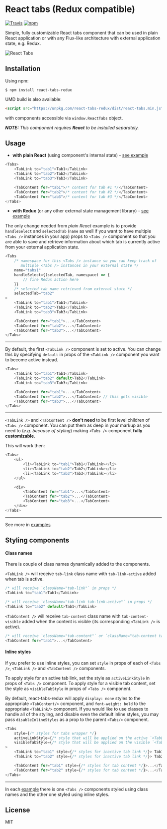 # React tabs (Redux compatible)

[![Travis](https://img.shields.io/travis/patrik-piskay/react-tabs-redux.svg?style=flat-square)](https://travis-ci.org/patrik-piskay/react-tabs-redux) [![npm](https://img.shields.io/npm/v/react-tabs-redux.svg?style=flat-square)](https://www.npmjs.com/package/react-tabs-redux)

Simple, fully customizable React tabs component that can be used in plain React application or with any Flux-like architecture with external application state, e.g. Redux.

![React Tabs](https://res.cloudinary.com/web-development/image/upload/v1452427467/anim_fazjn9.gif)

## Installation

Using npm:

    $ npm install react-tabs-redux

UMD build is also available:
```html
<script src="https://unpkg.com/react-tabs-redux/dist/react-tabs.min.js"></script>
```
with components accessible via `window.ReactTabs` object.

***NOTE:*** *This component requires* ***React*** *to be installed separately.*

## Usage

- **with plain React** (using component's internal state) - [see example](https://github.com/patrik-piskay/react-tabs-redux/tree/master/examples/plain-react)

```javascript
<Tabs>
    <TabLink to="tab1">Tab1</TabLink>
    <TabLink to="tab2">Tab2</TabLink>
    <TabLink to="tab3">Tab3</TabLink>

    <TabContent for="tab1">/* content for tab #1 */</TabContent>
    <TabContent for="tab2">/* content for tab #2 */</TabContent>
    <TabContent for="tab3">/* content for tab #3 */</TabContent>
</Tabs>
```

- **with Redux** (or any other external state management library) - [see example](https://github.com/patrik-piskay/react-tabs-redux/tree/master/examples/redux)

The only change needed from *plain React* example is to provide `handleSelect` and `selectedTab` (`name` as well if you want to have multiple `<Tabs />` instances in your app) props to `<Tabs />` component so that you are able to save and retrieve information about which tab is currently active from your external application state.

```javascript
<Tabs
    /* namespace for this <Tabs /> instance so you can keep track of
       multiple <Tabs /> instances in your external state */
    name="tabs1"
    handleSelect={(selectedTab, namespace) => {
        // fire Redux action here
    }}
    /* selected tab name retrieved from external state */
    selectedTab="tab2"
>
    <TabLink to="tab1">Tab1</TabLink>
    <TabLink to="tab2">Tab2</TabLink>
    <TabLink to="tab3">Tab3</TabLink>

    <TabContent for="tab1">...</TabContent>
    <TabContent for="tab2">...</TabContent>
    <TabContent for="tab3">...</TabContent>
</Tabs>
```
-------------

By default, the first `<TabLink />` component is set to active. You can change this by specifying `default` in props of the `<TabLink />` component you want to become active instead.

```javascript
<Tabs>
    <TabLink to="tab1">Tab1</TabLink>
    <TabLink to="tab2" default>Tab2</TabLink>
    <TabLink to="tab3">Tab3</TabLink>

    <TabContent for="tab1">...</TabContent>
    <TabContent for="tab2">...</TabContent> // this gets visible
    <TabContent for="tab3">...</TabContent>
</Tabs>
```
-------------

`<TabLink />` and `<TabContent />` **don't need** to be first level children of `<Tabs />` component. You can put them as deep in your markup as you need to (*e.g. because of styling*) making `<Tabs />` component **fully customizable**.

This will work then:

```javascript
<Tabs>
    <ul>
        <li><TabLink to="tab1">Tab1</TabLink></li>
        <li><TabLink to="tab2">Tab2</TabLink></li>
        <li><TabLink to="tab3">Tab3</TabLink></li>
    </ul>

    <div>
        <TabContent for="tab1">...</TabContent>
        <TabContent for="tab2">...</TabContent>
        <TabContent for="tab3">...</TabContent>
    </div>
</Tabs>
```
-------------
See more in [examples](https://github.com/patrik-piskay/react-tabs-redux/tree/master/examples)

## Styling components

#### Class names

There is couple of class names dynamically added to the components.

`<TabLink />` will receive `tab-link` class name with `tab-link-active` added when tab is active.

```javascript
/* will receive `className="tab-link"` in props */
<TabLink to="tab1">Tab1</TabLink>

/* will receive `className="tab-link tab-link-active"` in props */
<TabLink to="tab2" default>Tab1</TabLink>
```

`<TabContent />` will receive `tab-content` class name with `tab-content-visible` added when the content is visible (its corresponding `<TabLink />` is active).

```javascript
/* will receive `className="tab-content"` or `className="tab-content tab-content-visible"` in props */
<TabContent for="tab1">...</TabContent>
```

#### Inline styles

If you prefer to use inline styles, you can set `style` in props of each of `<Tabs />`, `<TabLink />` and `<TabContent />` components.

To apply style for an active tab link, set the style as `activeLinkStyle` in props of `<Tabs />` component.
To apply style for a visible tab content, set the style as `visibleTabStyle` in props of `<Tabs />` component.

By default, react-tabs-redux will apply `display: none` styles to the appropriate `<TabContent/>` component, and `font-weight: bold` to the appropriate `<TabLink/>` component.  If you would like to use classes to handle all of the styling, and disable even the default inline styles, you may pass `disableInlineStyles` as a prop to the parent `<Tabs/>` component.

```javascript
<Tabs
    style={/* styles for tabs wrapper */}
    activeLinkStyle={/* style that will be applied on the active `<TabLink />` */}
    visibleTabStyle={/* style that will be applied on the visible `<TabContent />` */}
>
    <TabLink to="tab1" style={/* styles for inactive tab link */}> Tab1 </TabLink>
    <TabLink to="tab2" style={/* styles for inactive tab link */}> Tab2 </TabLink>

    <TabContent for="tab1" style={/* styles for tab content */}>...</TabContent>
    <TabContent for="tab2" style={/* styles for tab content */}>...</TabContent>
</Tabs>
```
----------

In each [example](https://github.com/patrik-piskay/react-tabs-redux/tree/master/examples) there is one `<Tabs />` components styled using class names and the other one styled using inline styles.

## License

MIT
